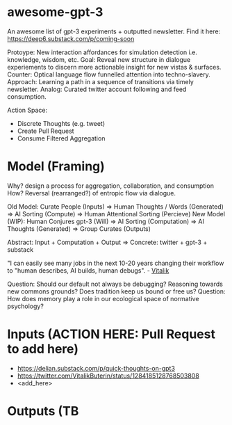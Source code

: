 # awesome-gpt-3
An awesome list of gpt-3 experiments + outputted newsletter. Find it here: https://deep6.substack.com/p/coming-soon

Protoype: New interaction affordances for simulation detection i.e. knowledge, wisdom, etc.
Goal: Reveal new structure in dialogue experiements to discern more actionable insight for new vistas & surfaces.
Counter: Optical language flow funnelled attention into techno-slavery. 
Approach: Learning a path in a sequence of transitions via timely newsletter. 
Analog: Curated twitter account following and feed consumption.

Action Space: 
- Discrete Thoughts (e.g. tweet)
- Create Pull Request
- Consume Filtered Aggregation

# Model (Framing)
Why? design a process for aggregation, collaboration, and consumption
How? Reversal (rearranged?) of entropic flow via dialogue. 

Old Model: Curate People (Inputs) => Human Thoughts / Words (Generated) => AI Sorting (Compute) => Human Attentional Sorting (Percieve)
New Model (WIP): Human Conjures gpt-3 (Will) => AI Sorting (Computation) => AI Thoughts (Generated) => Group Curates (Outputs)

Abstract: Input + Computation + Output => Concrete: twitter + gpt-3 + substack 

"I can easily see many jobs in the next 10-20 years changing their workflow to "human describes, AI builds, human debugs". - [Vitalik](https://twitter.com/VitalikButerin/status/1284185128768503808)

Question: Should our default not always be debugging? Reasoning towards new commons grounds? Does tradition keep us bound or free us?
Question: How does memory play a role in our ecological space of normative psychology?

# Inputs (ACTION HERE: Pull Request to add here)
- https://delian.substack.com/p/quick-thoughts-on-gpt3
- https://twitter.com/VitalikButerin/status/1284185128768503808
- <add_here>

# Outputs (TB


